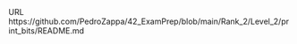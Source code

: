 <?xml version="1.0" encoding="UTF-8"?>
<!DOCTYPE plist PUBLIC "-//Apple//DTD PLIST 1.0//EN" "http://www.apple.com/DTDs/PropertyList-1.0.dtd">
<plist version="1.0">
<dict>
	<key>URL</key>
	<string>https://github.com/PedroZappa/42_ExamPrep/blob/main/Rank_2/Level_2/print_bits/README.md</string>
</dict>
</plist>
